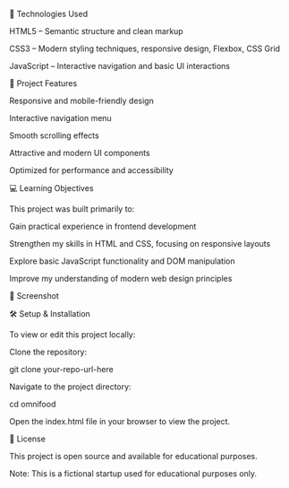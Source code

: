 📌 Technologies Used

HTML5 – Semantic structure and clean markup

CSS3 – Modern styling techniques, responsive design, Flexbox, CSS Grid

JavaScript – Interactive navigation and basic UI interactions

🎯 Project Features

Responsive and mobile-friendly design

Interactive navigation menu

Smooth scrolling effects

Attractive and modern UI components

Optimized for performance and accessibility

💻 Learning Objectives

This project was built primarily to:

Gain practical experience in frontend development

Strengthen my skills in HTML and CSS, focusing on responsive layouts

Explore basic JavaScript functionality and DOM manipulation

Improve my understanding of modern web design principles

📸 Screenshot

🛠️ Setup & Installation

To view or edit this project locally:

Clone the repository:

git clone your-repo-url-here

Navigate to the project directory:

cd omnifood

Open the index.html file in your browser to view the project.

📄 License

This project is open source and available for educational purposes.

Note: This is a fictional startup used for educational purposes only.
